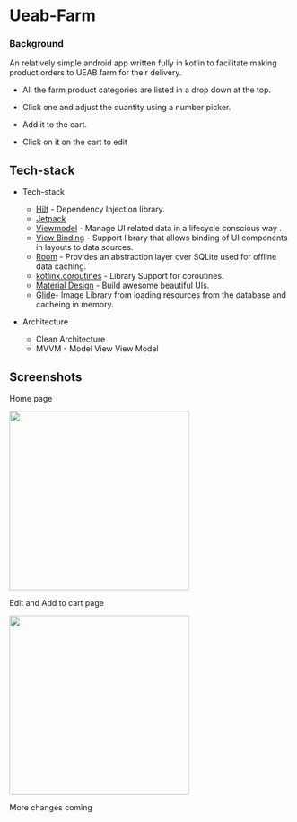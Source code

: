 # Ueab-Farm

### Background
An relatively simple android app written fully in kotlin to facilitate making product orders to UEAB farm for their delivery.

* All the farm product categories are listed in a drop down at the top.

* Click one and adjust the quantity using a number picker.

* Add it to the cart.

* Click on it on the cart to edit

## Tech-stack

* Tech-stack
  - [Hilt](https://github.com/google/hilt) - Dependency Injection library.
  - [Jetpack](https://developer.android.com/jetpack)
  - [Viewmodel](https://developer.android.com/topic/libraries/architecture/viewmodel) - Manage UI related data in a lifecycle conscious way .
  - [View Binding](https://developer.android.com/topic/libraries/data-binding) - Support library that allows binding of UI components in  layouts to data sources.
  - [Room]() - Provides an abstraction layer over SQLite used for offline data caching.
  - [kotlinx.coroutines](https://github.com/Kotlin/kotlinx.coroutines) - Library Support for coroutines.
  - [Material Design](https://material.io/develop/android/docs/getting-started/) - Build awesome beautiful UIs.
  - [Glide]()- Image Library from loading resources from the database and cacheing in memory.

* Architecture
    * Clean Architecture
    * MVVM - Model View View Model

## Screenshots

Home page

<img src="https://github.com/Carrieukie/Ueab-Farm/blob/main/assets/home.gif" width="320"/>
    
Edit and Add to cart page

<img src="https://github.com/Carrieukie/Ueab-Farm/blob/main/assets/cart.gif" width="320"/>

More changes coming



